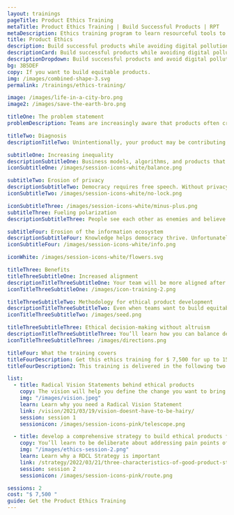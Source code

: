 ```yaml
---
layout: trainings
pageTitle: Product Ethics Training
metaTitle: Product Ethics Training | Build Successful Products | RPT
metaDescription: Ethics training program to learn resourceful tools to build successful products that avoid digital pollution. Book the training now!
title: Product Ethics
description: Build successful products while avoiding digital pollution or collateral damage to society. This ethics training helps you build successful products while creating equitable outcomes for society. Learn practical tools to embrace responsibility so you can build products that create the change you intend.
descriptionCard: Build successful products while avoiding digital pollution. This training helps you embrace responsibility so you can create the change you intend.
descriptionDropdown: Build successful products and avoid digital pollution.
bg: 3B5DEF
copy: If you want to build equitable products.
img: /images/combined-shape-3.svg
permalink: /trainings/ethics-training/

image: /images/life-in-a-city-bro.png
image2: /images/save-the-earth-bro.png

titleOne: The problem statement
problemDescription: Teams are increasingly aware that products often create digital pollution by inflicting collateral damage on society. They want to grow the business while building equitable products that create a positive difference to society and the world. This ethics training program will give you a step-by-step approach for building ethical and equitable products while managing the reality of your business needs.

titleTwo: Diagnosis
descriptionTitleTwo: Unintentionally, your product may be contributing to various types of digital pollution. Product ethics training will give you a systematic approach to build products with a cleaner digital footprint

subtitleOne: Increasing inequality
descriptionSubtitleOne: Business models, algorithms, and products that harm marginalized communities increase inequality which erodes confidence in democracy.
iconSubtitleOne: /images/session-icons-white/balance.png

subtitleTwo: Erosion of privacy
descriptionSubtitleTwo: Democracy requires free speech. Without privacy, dissent and criticism of leadership can be ruthlessly thwarted, bringing us closer to authoritarianism.
iconSubtitleTwo: /images/session-icons-white/no-lock.png

iconSubtitleThree: /images/session-icons-white/minus-plus.png
subtitleThree: Fueling polarization
descriptionSubtitleThree: People see each other as enemies and believe they need to win at all costs. Public debates become more hateful deepening polarization and killing democracy.

subtitleFour: Erosion of the information ecosystem
descriptionSubtitleFour: Knowledge helps democracy thrive. Unfortunately, the spread of misinformation makes it hard to gain knowledge and tell fact from fiction.
iconSubtitleFour: /images/session-icons-white/info.png

iconWhite: /images/session-icons-white/flowers.svg

titleThree: Benefits
titleThreeSubtitleOne: Increased alignment
descriptionTitleThreeSubtitleOne: Your team will be more aligned after this group exercise of crafting a shared purpose as well as an actionable plan for building world-changing products.
iconTitleThreeSubtitleOne: /images/icon-training-2.png

titleThreeSubtitleTwo: Methodology for ethical product development
descriptionTitleThreeSubtitleTwo: Even when teams want to build equitable products, it’s often not clear how you can be intentional and deliberate about it. This business ethics program will give you a step-by-step guide for baking equity into every step of building your product.
iconTitleThreeSubtitleTwo: /images/seed.png

titleThreeSubtitleThree: Ethical decision-making without altruism
descriptionTitleThreeSubtitleThree: You’ll learn how you can balance delivering on your vision and strategy while dealing with everyday decisions that require financial considerations and tradeoffs.
iconTitleThreeSubtitleThree: /images/directions.png

titleFour: What the training covers
titleFourDescription: Get this ethics training for $ 7,500 for up to 15 people for training
titleFourDescription2: This training is delivered in the following two sessions

list:
  - title: Radical Vision Statements behind ethical products
    copy: The vision will help you define the change you want to bring about through your product and identify why the status quo is unacceptable. You’ll also learn how you can use this vision for ethical decision-making while managing the reality of short-term business needs.
    img: "/images/vision.jpeg"
    learn: Learn why you need a Radical Vision Statement
    link: /vision/2021/03/19/vision-doesnt-have-to-be-hairy/
    session: session 1
    sessionicon: /images/session-icons-pink/telescope.png

  - title: develop a comprehensive strategy to build ethical products for an equitable world
    copy: You’ll learn to be deliberate about addressing pain points of marginalized personas, consider whether your solutions are inclusive, and develop a business model that benefits the organization while avoiding collateral damage to society. You’ll then learn how you can measure what matters by deriving metrics from your vision and strategy.
    img: "/images/ethics-session-2.png"
    learn: Learn why a RDCL Strategy is important
    link: /strategy/2022/03/21/three-characteristics-of-good-product-strategy/
    session: session 2
    sessionicon: /images/session-icons-pink/route.png

sessions: 2
cost: "$ 7,500 "
guide: Get the Product Ethics Training
---
```

